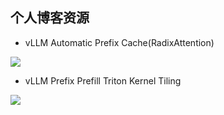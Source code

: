 ## 个人博客资源

- vLLM Automatic Prefix Cache(RadixAttention)

![](./vllm-automatic-prefix-caching.drawio.png)


- vLLM Prefix Prefill Triton Kernel Tiling

![](./vllm-prefix-prefill-triton-kernel-tiling.png)

